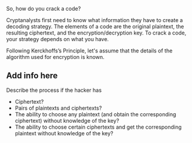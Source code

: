 So, how do you crack a code?

Cryptanalysts first need to know what information they have to create a decoding strategy.  The elements of a code are the original plaintext, the resulting ciphertext, and the encryption/decryption key. To crack a code, your strategy depends on what you have. 

Following Kerckhoffs’s Principle, let's assume that the details of the algorithm used for encryption is known. 

## Add info here


Describe the process if the hacker has
 - Ciphertext?
 - Pairs of plaintexts and ciphertexts?
 - The ability to choose any plaintext (and obtain the corresponding ciphertext) without knowledge of the key?
 - The ability to choose certain ciphertexts and get the corresponding plaintext without knowledge of the key?
